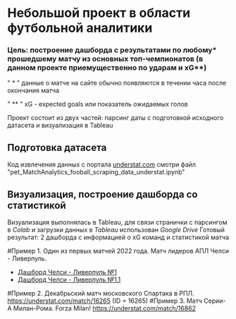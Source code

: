 # Небольшой проект в области футбольной аналитики

### Цель: построение дашборда с результатами по любому* прошедшему матчу из основных топ-чемпионатов (в данном проекте приемущественно по ударам и xG**)

" * " данные о матче на сайте обычно появляются в течении часа после окончания матча 

" ** " xG - expected goals или показатель ожидаемых голов


Проект состоит из двух частей: парсинг даты с подготовкой исходного датасета и визуализация в Tableau



## Подготовка датасета 

Код извлечения данных с портала [understat.com](https://understat.com/) смотри файл "pet_MatchAnalytics_fooball_scraping_data_understat.ipynb" 

## Визуализация, построение дашборда со статистикой

Визуализация выполнялась в Tableau, для связи странички с парсингом в *Colab* и загрузки данных в *Tableau* использован *Google Drive* 
Готовый результат: 2 дашборда с информацией о xG команд и статистикой матча

#Пример 1. Один из первых матчей 2022 года. Матч лидеров АПЛ Челси - Ливерпуль. 
* [Дашборд Челси - Ливерпуль №1](https://public.tableau.com/app/profile/vlad.ivanov/viz/MatchResult_ex1_xG/MatchResults2)
* [Дашборд Челси - Ливерпуль №1.1](https://public.tableau.com/app/profile/vlad.ivanov/viz/MatchResult_ex1_shots/MatchResults)

#Пример 2. Декабрьский матч московского Спартака в РПЛ. https://understat.com/match/16265 (ID = 16265)
#Пример 3. Матч Серии-А Милан-Рома. Forza Milan!  https://understat.com/match/16862


